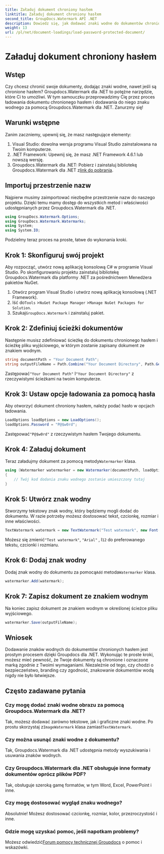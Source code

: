 ```yaml
---
title: Załaduj dokument chroniony hasłem
linktitle: Załaduj dokument chroniony hasłem
second_title: GroupDocs.Watermark API .NET
description: Dowiedz się, jak dodawać znaki wodne do dokumentów chronionych hasłem za pomocą programu Groupdocs dla platformy .NET, korzystając z naszego przewodnika krok po kroku. Z łatwością zabezpiecz i otaguj swoje pliki.
weight: 13
url: /pl/net/document-loadings/load-password-protected-document/
---
```


# Załaduj dokument chroniony hasłem

## Wstęp
Czy chcesz chronić swoje dokumenty, dodając znaki wodne, nawet jeśli są chronione hasłem? Groupdocs.Watermark dla .NET to potężne narzędzie, które Ci to umożliwi. W tym samouczku przeprowadzimy Cię przez proces ładowania dokumentu chronionego hasłem i dodawania do niego znaku wodnego za pomocą Groupdocs.Watermark dla .NET. Zanurzmy się!
## Warunki wstępne
Zanim zaczniemy, upewnij się, że masz następujące elementy:
1. Visual Studio: dowolna wersja programu Visual Studio zainstalowana na Twoim komputerze.
2. .NET Framework: Upewnij się, że masz .NET Framework 4.6.1 lub nowszą wersję.
3. Groupdocs.Watermark dla .NET: Pobierz i zainstaluj bibliotekę Groupdocs.Watermark dla .NET z[link do pobrania](https://releases.groupdocs.com/Watermark/net/).
## Importuj przestrzenie nazw
Najpierw musimy zaimportować niezbędne przestrzenie nazw do naszego projektu. Dzięki temu mamy dostęp do wszystkich metod i właściwości udostępnianych przez Groupdocs.Watermark dla .NET.
```csharp
using GroupDocs.Watermark.Options;
using GroupDocs.Watermark.Watermarks;
using System;
using System.IO;
```
Podzielmy teraz proces na proste, łatwe do wykonania kroki.
## Krok 1: Skonfiguruj swój projekt
Aby rozpocząć, utwórz nową aplikację konsolową C# w programie Visual Studio. Po skonfigurowaniu projektu zainstaluj bibliotekę Groupdocs.Watermark dla platformy .NET za pośrednictwem Menedżera pakietów NuGet.
1. Otwórz program Visual Studio i utwórz nową aplikację konsolową (.NET Framework).
2.  Iść do`Tools` >`NuGet Package Manager` >`Manage NuGet Packages for Solution`.
3.  Szukaj`GroupDocs.Watermark` i zainstaluj pakiet.
## Krok 2: Zdefiniuj ścieżki dokumentów
Następnie musisz zdefiniować ścieżkę do dokumentu chronionego hasłem i ścieżkę pliku wyjściowego, w którym zostanie zapisany dokument ze znakiem wodnym.
```csharp
string documentPath = "Your Document Path";
string outputFileName = Path.Combine("Your Document Directory", Path.GetFileName(documentPath));
```
 Zastępować`"Your Document Path"` I`"Your Document Directory"` z rzeczywistymi ścieżkami na twoim komputerze.
## Krok 3: Ustaw opcje ładowania za pomocą hasła
Aby otworzyć dokument chroniony hasłem, należy podać hasło w opcjach ładowania.
```csharp
LoadOptions loadOptions = new LoadOptions();
loadOptions.Password = "P@$w0rd";
```
 Zastępować`"P@$w0rd"` z rzeczywistym hasłem Twojego dokumentu.
## Krok 4: Załaduj dokument
 Teraz załadujmy dokument za pomocą metody`Watermarker` klasa.
```csharp
using (Watermarker watermarker = new Watermarker(documentPath, loadOptions))
{
    // Twój kod dodania znaku wodnego zostanie umieszczony tutaj
}
```
## Krok 5: Utwórz znak wodny
Stworzymy tekstowy znak wodny, który będziemy mogli dodać do dokumentu. W razie potrzeby możesz dostosować tekst, czcionkę, rozmiar i inne właściwości.
```csharp
TextWatermark watermark = new TextWatermark("Test watermark", new Font("Arial", 12));
```
 Możesz się zmienić`"Test watermark"`, `"Arial"` , I`12` do preferowanego tekstu, czcionki i rozmiaru.
## Krok 6: Dodaj znak wodny
 Dodaj znak wodny do dokumentu za pomocą`Add` metoda`Watermarker` klasa.
```csharp
watermarker.Add(watermark);
```
## Krok 7: Zapisz dokument ze znakiem wodnym
Na koniec zapisz dokument ze znakiem wodnym w określonej ścieżce pliku wyjściowego.
```csharp
watermarker.Save(outputFileName);
```
## Wniosek
Dodawanie znaków wodnych do dokumentów chronionych hasłem jest prostym procesem dzięki Groupdocs dla .NET. Wykonując te proste kroki, możesz mieć pewność, że Twoje dokumenty są chronione i oznaczone marką zgodnie z Twoimi wymaganiami. Niezależnie od tego, czy chodzi o bezpieczeństwo, branding czy zgodność, znakowanie dokumentów wodą nigdy nie było łatwiejsze.
## Często zadawane pytania
### Czy mogę dodać znaki wodne obrazu za pomocą Groupdocs.Watermark dla .NET?
 Tak, możesz dodawać zarówno tekstowe, jak i graficzne znaki wodne. Po prostu skorzystaj z`ImageWatermark` klasa zamiast`TextWatermark`.
### Czy można usunąć znaki wodne z dokumentu?
Tak, Groupdocs.Watermark dla .NET udostępnia metody wyszukiwania i usuwania znaków wodnych.
### Czy Groupdocs.Watermark dla .NET obsługuje inne formaty dokumentów oprócz plików PDF?
Tak, obsługuje szeroką gamę formatów, w tym Word, Excel, PowerPoint i inne.
### Czy mogę dostosować wygląd znaku wodnego?
Absolutnie! Możesz dostosować czcionkę, rozmiar, kolor, przezroczystość i inne.
### Gdzie mogę uzyskać pomoc, jeśli napotkam problemy?
 Możesz odwiedzić[Forum pomocy technicznej Groupdocs](https://forum.groupdocs.com/c/watermark/19) o pomoc i wskazówki.